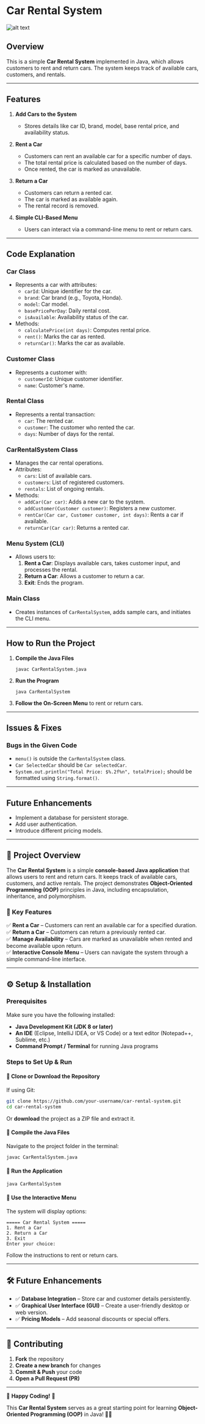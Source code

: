 # Car Rental System  

![alt text](<DALL·E 2025-02-27 15.31.10 - A modern car rental system concept illustration. The image features a digital platform interface with a customer selecting a car from available option.webp>)
## Overview
This is a simple **Car Rental System** implemented in Java, which allows customers to rent and return cars. The system keeps track of available cars, customers, and rentals.

---

## Features
1. **Add Cars to the System**  
   - Stores details like car ID, brand, model, base rental price, and availability status.

2. **Rent a Car**  
   - Customers can rent an available car for a specific number of days.
   - The total rental price is calculated based on the number of days.
   - Once rented, the car is marked as unavailable.

3. **Return a Car**  
   - Customers can return a rented car.
   - The car is marked as available again.
   - The rental record is removed.

4. **Simple CLI-Based Menu**  
   - Users can interact via a command-line menu to rent or return cars.

---

## Code Explanation

### **Car Class**
- Represents a car with attributes:
  - `carId`: Unique identifier for the car.
  - `brand`: Car brand (e.g., Toyota, Honda).
  - `model`: Car model.
  - `basePricePerDay`: Daily rental cost.
  - `isAvailable`: Availability status of the car.
- Methods:
  - `calculatePrice(int days)`: Computes rental price.
  - `rent()`: Marks the car as rented.
  - `returnCar()`: Marks the car as available.

### **Customer Class**
- Represents a customer with:
  - `customerId`: Unique customer identifier.
  - `name`: Customer's name.

### **Rental Class**
- Represents a rental transaction:
  - `car`: The rented car.
  - `customer`: The customer who rented the car.
  - `days`: Number of days for the rental.

### **CarRentalSystem Class**
- Manages the car rental operations.
- Attributes:
  - `cars`: List of available cars.
  - `customers`: List of registered customers.
  - `rentals`: List of ongoing rentals.
- Methods:
  - `addCar(Car car)`: Adds a new car to the system.
  - `addCustomer(Customer customer)`: Registers a new customer.
  - `rentCar(Car car, Customer customer, int days)`: Rents a car if available.
  - `returnCar(Car car)`: Returns a rented car.

### **Menu System (CLI)**
- Allows users to:
  1. **Rent a Car**: Displays available cars, takes customer input, and processes the rental.
  2. **Return a Car**: Allows a customer to return a car.
  3. **Exit**: Ends the program.

### **Main Class**
- Creates instances of `CarRentalSystem`, adds sample cars, and initiates the CLI menu.

---

## How to Run the Project
1. **Compile the Java Files**
   ```
   javac CarRentalSystem.java
   ```
2. **Run the Program**
   ```
   java CarRentalSystem
   ```
3. **Follow the On-Screen Menu** to rent or return cars.

---

## Issues & Fixes
### **Bugs in the Given Code**
- `menu()` is outside the `CarRentalSystem` class.
- `Car SelectedCar` should be `Car selectedCar`.
- `System.out.println("Total Price: $%.2f%n", totalPrice);` should be formatted using `String.format()`.

---

## Future Enhancements
- Implement a database for persistent storage.
- Add user authentication.
- Introduce different pricing models.

---


## 📌 Project Overview  
The **Car Rental System** is a simple **console-based Java application** that allows users to rent and return cars. It keeps track of available cars, customers, and active rentals. The project demonstrates **Object-Oriented Programming (OOP)** principles in Java, including encapsulation, inheritance, and polymorphism.  

### 🔹 Key Features  
✅ **Rent a Car** – Customers can rent an available car for a specified duration.  
✅ **Return a Car** – Customers can return a previously rented car.  
✅ **Manage Availability** – Cars are marked as unavailable when rented and become available upon return.  
✅ **Interactive Console Menu** – Users can navigate the system through a simple command-line interface.  

---

## ⚙️ Setup & Installation  

### **Prerequisites**  
Make sure you have the following installed:  
- **Java Development Kit (JDK 8 or later)**  
- **An IDE** (Eclipse, IntelliJ IDEA, or VS Code) or a text editor (Notepad++, Sublime, etc.)  
- **Command Prompt / Terminal** for running Java programs  

### **Steps to Set Up & Run**  

#### 🔹 **Clone or Download the Repository**  
If using Git:  
```bash
git clone https://github.com/your-username/car-rental-system.git
cd car-rental-system
```
Or **download** the project as a ZIP file and extract it.  

#### 🔹 **Compile the Java Files**  
Navigate to the project folder in the terminal:  
```bash
javac CarRentalSystem.java
```

#### 🔹 **Run the Application**  
```bash
java CarRentalSystem
```

#### 🔹 **Use the Interactive Menu**  
The system will display options:  
```
===== Car Rental System =====
1. Rent a Car
2. Return a Car
3. Exit
Enter your choice:  
```
Follow the instructions to rent or return cars.  

---

## 🛠️ Future Enhancements  
- ✅ **Database Integration** – Store car and customer details persistently.  
- ✅ **Graphical User Interface (GUI)** – Create a user-friendly desktop or web version.  
- ✅ **Pricing Models** – Add seasonal discounts or special offers.  

---

## 🤝 Contributing  
1. **Fork** the repository  
2. **Create a new branch** for changes  
3. **Commit & Push** your code  
4. **Open a Pull Request (PR)**  

---

🚀 **Happy Coding!** 🎯

This **Car Rental System** serves as a great starting point for learning **Object-Oriented Programming (OOP)** in Java! 🚗💨